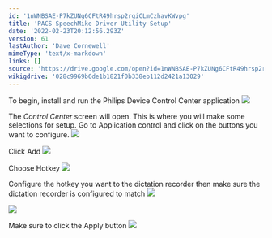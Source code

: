```yaml
---
id: '1nWNBSAE-P7kZUNg6CFtR49hrsp2rgiCLmCzhavKWvpg'
title: 'PACS SpeechMike Driver Utility Setup'
date: '2022-02-23T20:12:56.293Z'
version: 61
lastAuthor: 'Dave Cornewell'
mimeType: 'text/x-markdown'
links: []
source: 'https://drive.google.com/open?id=1nWNBSAE-P7kZUNg6CFtR49hrsp2rgiCLmCzhavKWvpg'
wikigdrive: '028c9969b6de1b1821f0b338eb112d2421a13029'
---
```

To begin, install and run the Philips Device Control Center application
![](../pacs-speechmike-driver-utility-setup.assets/692b0ac2c2035ef6414a0ee249a34639.png)

The *Control Center* screen will open. This is where you will make some selections for setup. Go to Application control and click on the buttons you want to configure.
![](../pacs-speechmike-driver-utility-setup.assets/3871d608be341e425930fb39f73355e6.png)



Click Add
![](../pacs-speechmike-driver-utility-setup.assets/ccb1e0017fba4c9a719ea0e49350d991.png)

Choose Hotkey
![](../pacs-speechmike-driver-utility-setup.assets/6ce2e252e17920f79369dfce065863d8.png)

Configure the hotkey you want to the dictation recorder then make sure the dictation recorder is configured to match
![](../pacs-speechmike-driver-utility-setup.assets/3c17973721b92cc825e480f31de38713.png)

![](../pacs-speechmike-driver-utility-setup.assets/aef3c26db1fa18904eed21802faaf785.png)


Make sure to click the Apply button
![](../pacs-speechmike-driver-utility-setup.assets/5e28184275ae52b6371a31acdea239c4.png)

